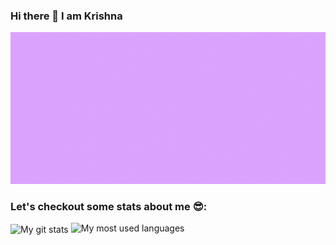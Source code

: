 ### Hi there 👋  I am Krishna

<img src="https://github.com/Krishnaflutter/Krishnaflutter/blob/main/Krishna%20header.gif" alt="Hi I am Krishna Ashok">
<br />

### Let's checkout some stats about me 😎:

<img align="center" src="https://github-readme-stats.vercel.app/api?username=Krishnaflutter&theme=tokyonight&show_icons=true" alt="My git stats"/> 
<img src="https://github-readme-stats.vercel.app/api/top-langs/?username=Krishnaflutter&theme=tokyonight&hide=SCSS,Solidity&langs_count=3&layout=compact" alt="My most used languages" />


<!--
**Krishnaflutter/Krishnaflutter** is a ✨ _special_ ✨ repository because its `README.md` (this file) appears on your GitHub profile.

Here are some ideas to get you started:

- 🔭 I’m currently working on ...
- 🌱 I’m currently learning ...
- 👯 I’m looking to collaborate on ...
- 🤔 I’m looking for help with ...
- 💬 Ask me about ...
- 📫 How to reach me: ...
- 😄 Pronouns: ...
- ⚡ Fun fact: ...
-->
